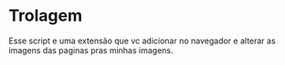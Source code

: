 # Trolagem
Esse script e uma extensão que vc adicionar no navegador e alterar as imagens das paginas pras minhas imagens.
